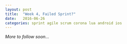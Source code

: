 ```yaml
---
layout: post
title:  "Week 4, Failed Sprint?"
date:   2016-06-26
categories: sprint agile scrum corona lua android ios
---
```


_More to follow soon..._
